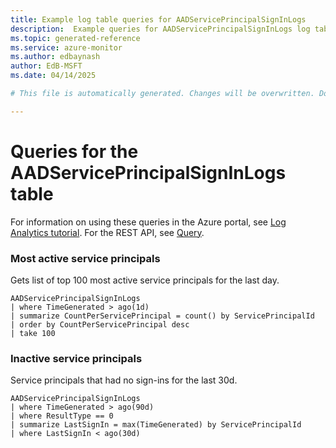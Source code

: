 ```yaml
---
title: Example log table queries for AADServicePrincipalSignInLogs
description:  Example queries for AADServicePrincipalSignInLogs log table
ms.topic: generated-reference
ms.service: azure-monitor
ms.author: edbaynash
author: EdB-MSFT
ms.date: 04/14/2025

# This file is automatically generated. Changes will be overwritten. Do not change this file directly. 

---
```


# Queries for the AADServicePrincipalSignInLogs table

For information on using these queries in the Azure portal, see [Log Analytics tutorial](/azure/azure-monitor/logs/log-analytics-tutorial). For the REST API, see [Query](/rest/api/loganalytics/query).


### Most active service principals  


Gets list of top 100 most active service principals for the last day.  

```query
AADServicePrincipalSignInLogs
| where TimeGenerated > ago(1d)
| summarize CountPerServicePrincipal = count() by ServicePrincipalId
| order by CountPerServicePrincipal desc
| take 100
```



### Inactive service principals  


Service principals that had no sign-ins for the last 30d.  

```query
AADServicePrincipalSignInLogs
| where TimeGenerated > ago(90d)
| where ResultType == 0
| summarize LastSignIn = max(TimeGenerated) by ServicePrincipalId
| where LastSignIn < ago(30d)
```

